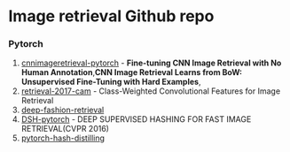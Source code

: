 # Image retrieval Github repo

### Pytorch

1. [cnnimageretrieval-pytorch](https://github.com/filipradenovic/cnnimageretrieval-pytorch) - **Fine-tuning CNN Image Retrieval with No Human Annotation**,**CNN Image Retrieval Learns from BoW: Unsupervised Fine-Tuning with Hard Examples**,
2. [retrieval-2017-cam](https://github.com/imatge-upc/retrieval-2017-cam) - Class-Weighted Convolutional Features for Image Retrieval 
3. [deep-fashion-retrieval](https://github.com/ihciah/deep-fashion-retrieval)
4. [DSH-pytorch](https://github.com/weixu000/DSH-pytorch) - DEEP SUPERVISED HASHING FOR FAST IMAGE RETRIEVAL(CVPR 2016)
5. [pytorch-hash-distilling](https://github.com/zhaihongjia/pytorch-hash-distilling)

